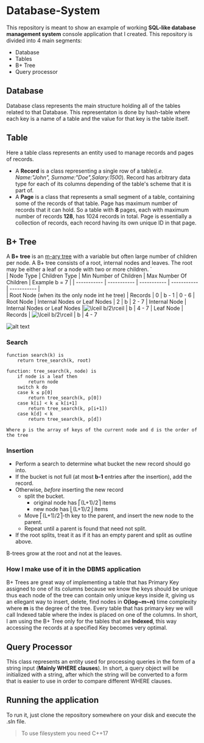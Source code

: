 
# Database-System
This repository is meant to show an example of working **SQL-like database management system** console application that I created. 
This repository is divided into 4 main segments:
- Database
- Tables
- B+ Tree
- Query processor
## Database
Database class represents the main structure holding all of the tables related to that Database.
This representaton is done by hash-table where each key is a name of a table and the value for that key is the table itself. 
## Table
Here a table class represents an entity used to manage records and pages of records.
- A **Record** is a class representing a single row of a table(*i.e. Name:"John", Surname:"Doe",Salary:1500*). Record has arbitrary data type for each of its columns depending of the table's scheme that it is part of.
- A **Page** is a class that represents a small segment of a table, containing some of the records of that table. Page has maximum number of records that it can hold. So a table with **8** pages, each with maximum number of records **128**, has 1024 records in total. Page is essentially a collection of records, each record having its own unique ID in that page.
## B+ Tree
A **B+ tree** is an [m-ary tree](https://en.wikipedia.org/wiki/M-ary_tree "M-ary tree") with a variable but often large number of children per node. A B+ tree consists of a root, internal nodes and leaves. The root may be either a leaf or a node with two or more children.
`  
| Node Type | Children Type | Min Number of Children | Max Number Of Children | Example b = 7 |
| ----------- | ----------- | ----------- | ----------- | ----------- |  
| Root Node (when its the only node int he tree) | Records | 0 | b - 1 | 0 - 6 
| Root Node | Internal Nodes or Leaf Nodes | 2 | b | 2 - 7 
| Internal Node | Internal Nodes or Leaf Nodes |![\lceil b/2\rceil ](https://wikimedia.org/api/rest_v1/media/math/render/svg/cb0f3f27bd45fd9443cafc552a6c36e7080109bf) | b | 4 - 7 
| Leaf Node | Records | ![\lceil b/2\rceil ](https://wikimedia.org/api/rest_v1/media/math/render/svg/cb0f3f27bd45fd9443cafc552a6c36e7080109bf) | b | 4 - 7 

![alt text](https://sqlhints.com/wp-content/uploads/2018/05/Structure-of-Clustered-Index.jpg)
### Search
```
function search(k) is
    return tree_search(k, root)
```
```
function: tree_search(k, node) is
    if node is a leaf then
        return node
    switch k do
    case k ≤ p[0]
        return tree_search(k, p[0])
    case k[i] < k ≤ k[i+1]
        return tree_search(k, p[i+1])
    case k[d] < k
        return tree_search(k, p[d])

Where p is the array of keys of the current node and d is the order of the tree
```
### Insertion
-   Perform a search to determine what bucket the new record should go into.
-   If the bucket is not full (at most **b-1**  entries after the insertion), add the record.
-   Otherwise,  _before_  inserting the new record
    -   split the bucket.
        -   original node has ⎡(L+1)/2⎤ items
        -   new node has ⎣(L+1)/2⎦ items
    -   Move ⎡(L+1)/2⎤-th key to the parent, and insert the new node to the parent.
    -   Repeat until a parent is found that need not split.
-   If the root splits, treat it as if it has an empty parent and split as outline above.

B-trees grow at the root and not at the leaves.
### How I make use of it in the DBMS application
B+ Trees are great way of implementing a table that has Primary Key assigned to one of its columns because we know the keys should be unique thus each node of the tree can contain only unique keys inside it, giving us an ellegant way to insert, delete, find nodes in **O(log~m~n)** time complexity where **m** is the degree of the tree. Every table that has primary key we will call Indexed table where the index is placed on one of the columns. In short, I am using the B+ Tree only for the tables that are **Indexed**, this way accessing the records at a specified Key becomes very optimal.
## Query Processor
This class represents an entity used for processing queries in the form of a string input (**Mainly WHERE clauses**).
In short, a query object will be initialized with a string, after which the string will be converted to a form that is easier to use in order to compare different WHERE clauses.

## Running the application
To run it, just clone the repository somewhere on your disk and execute the .sln file. 
> To use filesystem you need C++17
